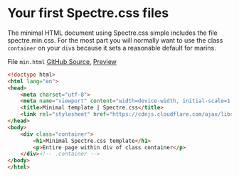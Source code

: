 # Your first Spectre.css files

The minimal HTML document using Spectre.css simple includes the file spectre.min.css. 
For the most part you will normally want to use the class `container` on your `div`s 
because it sets a reasonable default for marins.

File `min.html` [GitHub Source](https://github.com/tomcam/spectre-book/blob/master/examples/min.html), 
[Preview](https://htmlpreview.github.com/?https://github.com/tomcam/spectre-book/blob/master/examples/min.html)

```html
<!doctype html>
<html lang="en">
<head>
	<meta charset="utf-8">
	<meta name="viewport" content="width=device-width, initial-scale=1.0">
	<title>Minimal template | Spectre.css</title>
	<link rel="stylesheet" href="https://cdnjs.cloudflare.com/ajax/libs/spectre.css/0.2.10/spectre.min.css" />
</head>
<body>
 	<div class="container">
		<h1>Minimal Spectre.css template</h1>
		<p>Entire page within div of class container</p>
	</div><!-- .container -->
</body>
</html>
```


<!--
**XXX** XXX. [GitHub Source](https://github.com/tomcam/spectre-book/blob/master/examples/xxx.html), 
[Preview](https://htmlpreview.github.com/?https://github.com/tomcam/spectre-book/blob/master/examples/xxx.html)
-->
